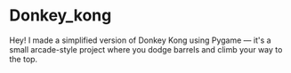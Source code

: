 # Donkey_kong
Hey! I made a simplified version of Donkey Kong using Pygame — it's a small arcade-style project where you dodge barrels and climb your way to the top.
